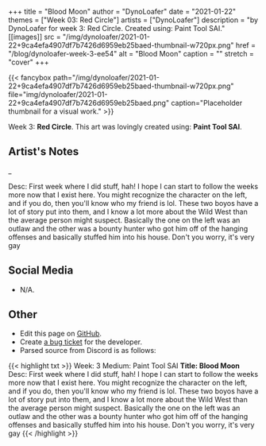 +++
title =       "Blood Moon"
author =      "DynoLoafer"
date =        "2021-01-22"
themes =      ["Week 03: Red Circle"]
artists =     ["DynoLoafer"]
description = "by DynoLoafer for week 3: Red Circle. Created using: Paint Tool SAI."
[[images]]
      src = "/img/dynoloafer/2021-01-22+9ca4efa4907df7b7426d6959eb25baed-thumbnail-w720px.png"
      href = "/blog/dynoloafer-week-3-ee54"
      alt = "Blood Moon"
      caption = ""
      stretch = "cover"
+++


{{< fancybox path="/img/dynoloafer/2021-01-22+9ca4efa4907df7b7426d6959eb25baed-thumbnail-w720px.png" file="img/dynoloafer/2021-01-22+9ca4efa4907df7b7426d6959eb25baed.png" caption="Placeholder thumbnail for a visual work." >}}


Week 3: **Red Circle**. This art was lovingly created using: **Paint Tool SAI**.

## Artist's Notes

_

Desc: First week where I did stuff, hah! I hope I can start to follow the weeks more now that I exist here. You might recognize the character on the left, and if you do, then you'll know who my friend is lol. These two boyos have a lot of story put into them, and I know a lot more about the Wild West than the average person might suspect. Basically the one on the left was an outlaw and the other was a bounty hunter who got him off of the hanging offenses and basically stuffed him into his house.
Don't you worry, it's very gay

## Social Media

- N/A.

## Other

- Edit this page on [GitHub](https://github.com/teaminkling/web-refresh/edit/main/content/blog/dynoloafer-week-3-ee54.md).
- Create [a bug ticket](https://github.com/teaminkling/web-refresh/issues/new?assignees=&labels=bug&template=problem-report.md&title=) for the developer.
- Parsed source from Discord is as follows:

{{< highlight txt >}}
Week: 3
Medium: Paint Tool SAI
__Title: Blood Moon__
Desc: First week where I did stuff, hah! I hope I can start to follow the weeks more now that I exist here. You might recognize the character on the left, and if you do, then you'll know who my friend is lol. These two boyos have a lot of story put into them, and I know a lot more about the Wild West than the average person might suspect. Basically the one on the left was an outlaw and the other was a bounty hunter who got him off of the hanging offenses and basically stuffed him into his house.
Don't you worry, it's very gay
{{< /highlight >}}